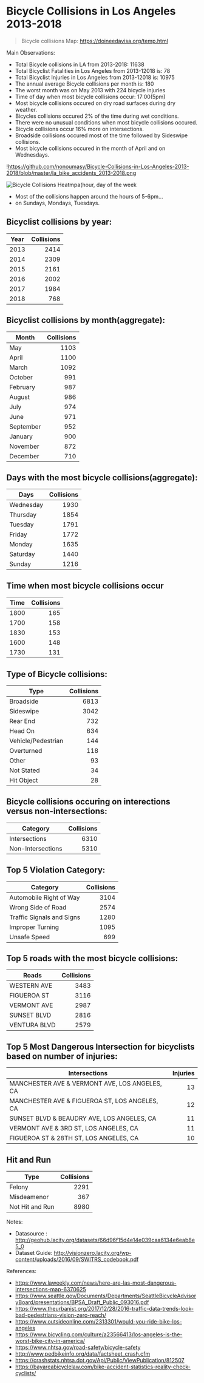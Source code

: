 # Bicycle Collisions in Los Angeles 2013-2018

> Bicycle collisions Map: 
> https://doineedavisa.org/temp.html

Main Observations:
- Total Bicycle collisions in LA from 2013-2018: 11638
- Total Bicyclist Fatalities in Los Angeles from 2013-12018 is: 78
- Total Bicyclist Injuries in Los Angeles from 2013-12018 is: 10975
- The annual average Bicycle collisions per month is: 180
- The worst month was on May 2013 with 224 bicycle injuries
- Time of day when most bicycle collisions occur: 17:00(5pm)
- Most bicycle collisions occured on dry road surfaces during dry weather. 
- Bicycles collisions occured 2% of the time during wet conditions. 
- There were no unusual conditions when most bicycle collisions occured.
- Bicycle collisions occur 16% more on intersections.
- Broadside collisions occured most of the time followed by Sideswipe collisions.
- Most bicycle collisions occured in the month of April and on Wednesdays.

!https://github.com/nonoumasy/Bicycle-Collisions-in-Los-Angeles-2013-2018/blob/master/la_bike_accidents_2013-2018.png


![Bicycle Collisions Heatmpa(hour, day of the week](https://github.com/nonoumasy/Bicyclist-Collisions-in-Los-Angeles-2013-2018/blob/master/la_bike.png)
- Most of the collisions happen around the hours of 5-6pm...
- on Sundays, Mondays, Tuesdays.


Bicyclist collisions by year: 
---
|Year|Collisions
|---|---:
|2013    | 2414 
|2014    | 2309
|2015    | 2161
|2016    | 2002
|2017    | 1984
|2018    |  768

Bicyclist collisions by month(aggregate):
---
|Month|Collisions
|---|---:
|May          |1103
|April        |1100
|March        |1092
|October      | 991
|February     | 987
|August       | 986
|July         | 974
|June         | 971
|September    | 952
|January      | 900
|November     | 872
|December     | 710

Days with the most bicycle collisions(aggregate):
---
|Days|Collisions
|---|---:
|Wednesday    | 1930 
|Thursday     | 1854
|Tuesday      | 1791
|Friday       | 1772
|Monday       | 1635
|Saturday     | 1440
|Sunday       | 1216

Time when most bicycle collisions occur
---
|Time|Collisions
|---|---:
|1800    |165
|1700    |158
|1830    |153
|1600    |148
|1730    |131

Type of Bicycle collisions:
---
|Type|Collisions
|---|---:
|Broadside            | 6813
|Sideswipe            | 3042
|Rear End             |  732
|Head On              |  634
|Vehicle/Pedestrian   |  144
|Overturned           |  118
|Other                |   93
|Not Stated           |   34
|Hit Object           |   28

Bicycle collisions occuring on interections versus non-intersections:
---
|Category|Collisions
|---|---:
|Intersections        | 6310
|Non-Intersections    | 5310

Top 5 Violation Category:
---
|Category|Collisions
|---|---:
|Automobile Right of Way    |3104
|Wrong Side of Road         |2574
|Traffic Signals and Signs  |1280
|Improper Turning           |1095
|Unsafe Speed               | 699

Top 5 roads with the most bicycle collisions:
---
|Roads|Collisions
|---|---:
|WESTERN AVE      | 3483
|FIGUEROA ST      | 3116
|VERMONT AVE      | 2987
|SUNSET BLVD      | 2816
|VENTURA BLVD     | 2579

Top 5 Most Dangerous Intersection for bicyclists based on number of injuries:
---
|Intersections|Injuries
|---|---:
|MANCHESTER AVE & VERMONT AVE, LOS ANGELES, CA    |13
|MANCHESTER AVE & FIGUEROA ST, LOS ANGELES, CA    |12
|SUNSET BLVD & BEAUDRY AVE, LOS ANGELES, CA       |11
|VERMONT AVE & 3RD ST, LOS ANGELES, CA            |11
|FIGUEROA ST & 28TH ST, LOS ANGELES, CA           |10

Hit and Run
---
|Type|Collisions
|---|---:
|Felony            | 2291
|Misdeamenor       |  367
|Not Hit and Run   | 8980



Notes:
- Datasource : http://geohub.lacity.org/datasets/66d96f15d4e14e039caa6134e6eab8e5_0
- Dataset Guide: http://visionzero.lacity.org/wp-content/uploads/2016/09/SWITRS_codebook.pdf

References:
- https://www.laweekly.com/news/here-are-las-most-dangerous-intersections-map-6370625
- https://www.seattle.gov/Documents/Departments/SeattleBicycleAdvisoryBoard/presentations/BPSA_Draft_Public_093016.pdf
- https://www.theurbanist.org/2017/12/28/2016-traffic-data-trends-look-bad-pedestrians-vision-zero-reach/
- https://www.outsideonline.com/2313301/would-you-ride-bike-los-angeles
- https://www.bicycling.com/culture/a23566413/los-angeles-is-the-worst-bike-city-in-america/
- https://www.nhtsa.gov/road-safety/bicycle-safety
- http://www.pedbikeinfo.org/data/factsheet_crash.cfm
- https://crashstats.nhtsa.dot.gov/Api/Public/ViewPublication/812507
- https://bayareabicyclelaw.com/bike-accident-statistics-reality-check-cyclists/

